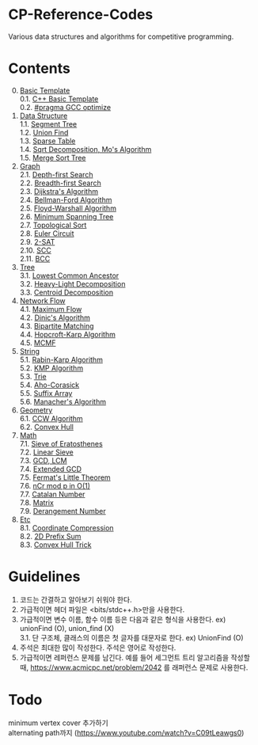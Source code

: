 # CP-Reference-Codes
Various data structures and algorithms for competitive programming.

# Contents
0. [Basic Template](https://github.com/manoflearning/PS-Reference-Codes/tree/master/Reference%20Codes/0.%20Basic%20Template) <br/>
0.1. [C++ Basic Template](https://github.com/manoflearning/PS-Reference-Codes/blob/master/Reference%20Codes/0.%20Basic%20Template/0.1.%20C%2B%2B%20Basic%20Template.cpp) <br/>
0.2. [#pragma GCC optimize](https://github.com/manoflearning/CP-Reference-Codes/blob/master/Reference%20Codes/0.%20Basic%20Template/0.2.%20%23pragma%20GCC%20optimize.cpp) <br/>
1. [Data Structure](https://github.com/manoflearning/PS-Reference-Codes/tree/master/Reference%20Codes/1.%20Data%20Structure) <br/>
1.1. [Segment Tree](https://github.com/manoflearning/PS-Reference-Codes/tree/master/Reference%20Codes/1.%20Data%20Structure/1.1.%20Segment%20Tree) <br/>
1.2. [Union Find](https://github.com/manoflearning/PS-Reference-Codes/blob/master/Reference%20Codes/1.%20Data%20Structure/1.2.%20Union%20Find.cpp) <br/>
1.3. [Sparse Table](https://github.com/manoflearning/PS-Reference-Codes/blob/master/Reference%20Codes/1.%20Data%20Structure/1.3.%20Sparse%20Table.cpp) <br/>
1.4. [Sqrt Decomposition, Mo's Algorithm](https://github.com/manoflearning/PS-Reference-Codes/blob/master/Reference%20Codes/1.%20Data%20Structure/1.4.%20Sqrt%20Decomposition%2C%20Mo's%20Algorithm.cpp) <br/>
1.5. [Merge Sort Tree](https://github.com/manoflearning/PS-Reference-Codes/tree/master/Reference%20Codes/1.%20Data%20Structure/1.5.%20Merge%20Sort%20Tree) <br/>
2. [Graph](https://github.com/manoflearning/PS-Reference-Codes/tree/master/Reference%20Codes/2.%20Graph) <br/>
2.1. [Depth-first Search](https://github.com/manoflearning/PS-Reference-Codes/blob/master/Reference%20Codes/2.%20Graph/2.1.%20Depth-first%20Search.cpp) <br/>
2.2. [Breadth-first Search](https://github.com/manoflearning/PS-Reference-Codes/blob/master/Reference%20Codes/2.%20Graph/2.2.%20Breadth-first%20Search.cpp) <br/>
2.3. [Dijkstra's Algorithm](https://github.com/manoflearning/PS-Reference-Codes/blob/master/Reference%20Codes/2.%20Graph/2.3.%20Dijkstra's%20Algorithm.cpp) <br/>
2.4. [Bellman-Ford Algorithm](https://github.com/manoflearning/PS-Reference-Codes/blob/master/Reference%20Codes/2.%20Graph/2.4.%20Bellman-Ford%20Algorithm.cpp) <br/>
2.5. [Floyd-Warshall Algorithm](https://github.com/manoflearning/PS-Reference-Codes/blob/master/Reference%20Codes/2.%20Graph/2.5.%20Floyd-Warshall%20Algorithm.cpp) <br/>
2.6. [Minimum Spanning Tree](https://github.com/manoflearning/PS-Reference-Codes/tree/master/Reference%20Codes/2.%20Graph/2.6.%20Minimum%20Spanning%20Tree.cpp) <br/>
2.7. [Topological Sort](https://github.com/manoflearning/PS-Reference-Codes/tree/master/Reference%20Codes/2.%20Graph/2.7.%20Topological%20Sort) <br/>
2.8. [Euler Circuit](https://github.com/manoflearning/PS-Reference-Codes/blob/master/Reference%20Codes/2.%20Graph/2.8.%20Euler%20Circuit.cpp) <br/>
2.9. [2-SAT](https://github.com/manoflearning/PS-Reference-Codes/blob/master/Reference%20Codes/2.%20Graph/2.9.%202-SAT.cpp) <br/>
2.10. [SCC](https://github.com/manoflearning/PS-Reference-Codes/blob/master/Reference%20Codes/2.%20Graph/2.10.%20SCC) <br/>
2.11. [BCC](https://github.com/manoflearning/PS-Reference-Codes/blob/master/Reference%20Codes/2.%20Graph/2.11.%20BCC.cpp) <br/>
3. [Tree](https://github.com/manoflearning/PS-Reference-Codes/tree/master/Reference%20Codes/3.%20Tree) <br/>
3.1. [Lowest Common Ancestor](https://github.com/manoflearning/PS-Reference-Codes/blob/master/Reference%20Codes/3.%20Tree/3.1.%20Lowest%20Common%20Ancestor.cpp) <br/>
3.2. [Heavy-Light Decomposition](https://github.com/manoflearning/PS-Reference-Codes/tree/master/Reference%20Codes/3.%20Tree/3.2.%20Heavy-Light%20Decomposition) <br/>
3.3. [Centroid Decomposition](https://github.com/manoflearning/PS-Reference-Codes/blob/master/Reference%20Codes/3.%20Tree/3.3.%20Centroid%20Decomposition.cpp) <br/>
4. [Network Flow](https://github.com/manoflearning/PS-Reference-Codes/tree/master/Reference%20Codes/4.%20Network%20Flow) <br/>
4.1. [Maximum Flow](https://github.com/manoflearning/PS-Reference-Codes/tree/master/Reference%20Codes/4.%20Network%20Flow/4.1.%20Maximum%20Flow) <br/>
4.2. [Dinic's Algorithm](https://github.com/manoflearning/PS-Reference-Codes/blob/master/Reference%20Codes/4.%20Network%20Flow/4.2.%20Dinic's%20Algorithm.cpp) <br/>
4.3. [Bipartite Matching](https://github.com/manoflearning/PS-Reference-Codes/blob/master/Reference%20Codes/4.%20Network%20Flow/4.3.%20Bipartite%20Matching.cpp) <br/>
4.4. [Hopcroft-Karp Algorithm](https://github.com/manoflearning/PS-Reference-Codes/blob/master/Reference%20Codes/4.%20Network%20Flow/4.4.%20Hopcroft-Karp%20Algorithm.cpp) <br/>
4.5. [MCMF](https://github.com/manoflearning/PS-Reference-Codes/blob/master/Reference%20Codes/4.%20Network%20Flow/4.5.%20MCMF.cpp) <br/>
5. [String](https://github.com/manoflearning/PS-Reference-Codes/tree/master/Reference%20Codes/5.%20String) <br/>
5.1. [Rabin-Karp Algorithm](https://github.com/manoflearning/PS-Reference-Codes/tree/master/Reference%20Codes/5.%20String/5.1.%20Rabin-Karp%20Algorithm) <br/>
5.2. [KMP Algorithm](https://github.com/manoflearning/PS-Reference-Codes/blob/master/Reference%20Codes/5.%20String/5.2.%20KMP%20Algorithm.cpp) <br/>
5.3. [Trie](https://github.com/manoflearning/PS-Reference-Codes/tree/master/Reference%20Codes/5.%20String/5.3.%20Trie) <br/>
5.4. [Aho-Corasick](https://github.com/manoflearning/PS-Reference-Codes/tree/master/Reference%20Codes/5.%20String/5.4.%20Aho-Corasick.cpp) <br/>
5.5. [Suffix Array](https://github.com/manoflearning/PS-Reference-Codes/tree/master/Reference%20Codes/5.%20String/5.5.%20Suffix%20Array.cpp) <br/>
5.6. [Manacher's Algorithm](https://github.com/manoflearning/PS-Reference-Codes/tree/master/Reference%20Codes/5.%20String/5.6.%20Manacher's%20Algorithm.cpp) <br/>
6. [Geometry](https://github.com/manoflearning/PS-Reference-Codes/tree/master/Reference%20Codes/6.%20Geometry) <br/>
6.1. [CCW Algorithm](https://github.com/manoflearning/PS-Reference-Codes/blob/master/Reference%20Codes/6.%20Geometry/6.1.%20CCW%20Algorithm.cpp) <br/>
6.2. [Convex Hull](https://github.com/manoflearning/PS-Reference-Codes/blob/master/Reference%20Codes/6.%20Geometry/6.2.%20Convex%20Hull) <br/>
7. [Math](https://github.com/manoflearning/PS-Reference-Codes/tree/master/Reference%20Codes/7.%20Math) <br/>
7.1. [Sieve of Eratosthenes](https://github.com/manoflearning/PS-Reference-Codes/blob/master/Reference%20Codes/7.%20Math/7.1.%20Sieve%20of%20Eratosthenes.cpp) <br/>
7.2. [Linear Sieve](https://github.com/manoflearning/PS-Reference-Codes/blob/master/Reference%20Codes/7.%20Math/7.2.%20Linear%20Sieve.cpp) <br/>
7.3. [GCD, LCM](https://github.com/manoflearning/PS-Reference-Codes/blob/master/Reference%20Codes/7.%20Math/7.3.%20GCD,%20LCM.cpp) <br/>
7.4. [Extended GCD](https://github.com/manoflearning/PS-Reference-Codes/blob/master/Reference%20Codes/7.%20Math/7.4.%20Extended%20GCD.cpp) <br/>
7.5. [Fermat's Little Theorem](https://github.com/manoflearning/CP-Reference-Codes/blob/master/Reference%20Codes/7.%20Math/7.5.%20Fermat%E2%80%99s%20Little%20Theorem.cpp) <br/>
7.6. [nCr mod p in O(1)](https://github.com/manoflearning/PS-Reference-Codes/blob/master/Reference%20Codes/7.%20Math/7.6.%20nCr%20mod%20p%20in%20O(1).cpp) <br/>
7.7. [Catalan Number](https://github.com/manoflearning/PS-Reference-Codes/blob/master/Reference%20Codes/7.%20Math/7.7.%20Catalan%20Number.cpp) <br/>
7.8. [Matrix](https://github.com/manoflearning/PS-Reference-Codes/blob/master/Reference%20Codes/7.%20Math/7.8.%20Matrix.cpp) <br/>
7.9. [Derangement Number](https://github.com/manoflearning/PS-Reference-Codes/blob/master/Reference%20Codes/7.%20Math/7.9.%20Derangement%20Number.cpp) <br/>
8. [Etc](https://github.com/manoflearning/PS-Reference-Codes/tree/master/Reference%20Codes/8.%20Etc) <br/>
8.1. [Coordinate Compression](https://github.com/manoflearning/PS-Reference-Codes/blob/master/Reference%20Codes/8.%20Etc/8.1.%20Coordinate%20Compression.cpp) <br/>
8.2. [2D Prefix Sum](https://github.com/manoflearning/PS-Reference-Codes/blob/master/Reference%20Codes/8.%20Etc/8.2.%202D%20Prefix%20Sum.cpp) <br/>
8.3. [Convex Hull Trick](https://github.com/manoflearning/PS-Reference-Codes/blob/master/Reference%20Codes/8.%20Etc/8.3.%20Convex%20Hull%20Trick.cpp) <br/>

# Guidelines
1. 코드는 간결하고 알아보기 쉬워야 한다. <br/>
2. 가급적이면 헤더 파일은 <bits/stdc++.h>만을 사용한다. <br/>
3. 가급적이면 변수 이름, 함수 이름 등은 다음과 같은 형식을 사용한다. ex) unionFind (O), union_find (X) <br/>
3.1. 단 구조체, 클래스의 이름은 첫 글자를 대문자로 한다. ex) UnionFind (O)
4. 주석은 최대한 많이 작성한다. 주석은 영어로 작성한다. <br/>
5. 가급적이면 레퍼런스 문제를 남긴다. 예를 들어 세그먼트 트리 알고리즘을 작성할 때, https://www.acmicpc.net/problem/2042 를 래퍼런스 문제로 사용한다. <br/>

# Todo
minimum vertex cover 추가하기 <br/>
alternating path까지 (https://www.youtube.com/watch?v=C09tLeawgs0) <br/>
